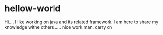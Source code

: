 # hellow-world
Hi....
I like working on java and its related framework.
I am here to share my knowledge withe others......
nice work man. carry on
